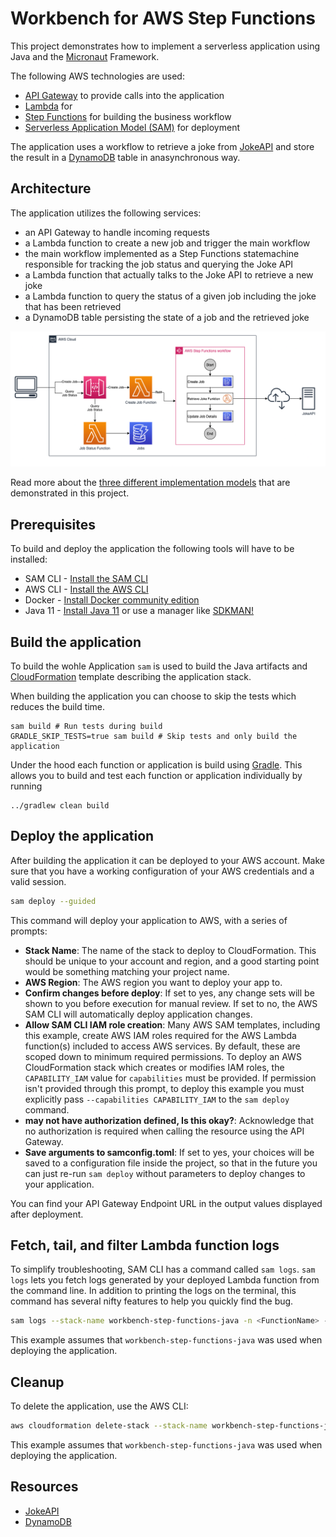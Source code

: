 # Workbench for AWS Step Functions

This project demonstrates how to implement a serverless application using Java and the [Micronaut](https://micronaut.io)
Framework.

The following AWS technologies are used:
* [API Gateway](https://aws.amazon.com/api-gateway/) to provide calls into the application
* [Lambda](https://aws.amazon.com/lambda/) for 
* [Step Functions](https://aws.amazon.com/step-functions/) for building the business workflow
* [Serverless Application Model (SAM)](https://aws.amazon.com/serverless/sam/) for deployment 

The application uses a workflow to retrieve a joke from [JokeAPI](https://jokeapi.dev/) and store the result in a
[DynamoDB](https://aws.amazon.com/dynamodb/) table in anasynchronous way.

## Architecture

The application utilizes the following services:
* an API Gateway to handle incoming requests
* a Lambda function to create a new job and trigger the main workflow
* the main workflow implemented as a Step Functions statemachine responsible for tracking the job status and querying
the Joke API
* a Lambda function that actually talks to the Joke API to retrieve a new joke
* a Lambda function to query the status of a given job including the joke that has been retrieved
* a DynamoDB table persisting the state of a job and the retrieved joke

![Architecture](resources/workbench-step-functions.png)

Read more about the [three different implementation models](docs/implementations.md) that are demonstrated in this project.

## Prerequisites

To build and deploy the application the following tools will have to be installed:

* SAM CLI - [Install the SAM CLI](https://docs.aws.amazon.com/serverless-application-model/latest/developerguide/serverless-sam-cli-install.html)
* AWS CLI - [Install the AWS CLI](https://docs.aws.amazon.com/cli/latest/userguide/cli-chap-install.html)
* Docker - [Install Docker community edition](https://hub.docker.com/search/?type=edition&offering=community)
* Java 11 - [Install Java 11](https://openjdk.java.net/install/) or use a manager like [SDKMAN!](https://sdkman.io/install) 

## Build the application

To build the wohle Application `sam` is used to build the Java artifacts and [CloudFormation](https://aws.amazon.com/cloudformation/)
template describing the application stack.

When building the application you can choose to skip the tests which reduces the build time.
```shell
sam build # Run tests during build
GRADLE_SKIP_TESTS=true sam build # Skip tests and only build the application      
```

Under the hood each function or application is build using [Gradle](https://gradle.org/). This allows you to build and
test each function or application individually by running

```shell
../gradlew clean build
```

## Deploy the application

After building the application it can be deployed to your AWS account. Make sure that you have a working configuration
of your AWS credentials and a valid session.

```bash
sam deploy --guided
```

This command will deploy your application to AWS, with a series of prompts:

* **Stack Name**: The name of the stack to deploy to CloudFormation. This should be unique to your account and region, and a good starting point would be something matching your project name.
* **AWS Region**: The AWS region you want to deploy your app to.
* **Confirm changes before deploy**: If set to yes, any change sets will be shown to you before execution for manual review. If set to no, the AWS SAM CLI will automatically deploy application changes.
* **Allow SAM CLI IAM role creation**: Many AWS SAM templates, including this example, create AWS IAM roles required for the AWS Lambda function(s) included to access AWS services. By default, these are scoped down to minimum required permissions. To deploy an AWS CloudFormation stack which creates or modifies IAM roles, the `CAPABILITY_IAM` value for `capabilities` must be provided. If permission isn't provided through this prompt, to deploy this example you must explicitly pass `--capabilities CAPABILITY_IAM` to the `sam deploy` command.
* **<Resource> may not have authorization defined, Is this okay?**: Acknowledge that no authorization is required when calling the resource using the API Gateway.
* **Save arguments to samconfig.toml**: If set to yes, your choices will be saved to a configuration file inside the project, so that in the future you can just re-run `sam deploy` without parameters to deploy changes to your application.

You can find your API Gateway Endpoint URL in the output values displayed after deployment.

## Fetch, tail, and filter Lambda function logs

To simplify troubleshooting, SAM CLI has a command called `sam logs`. `sam logs` lets you fetch logs generated by your deployed Lambda function from the command line. In addition to printing the logs on the terminal, this command has several nifty features to help you quickly find the bug.

```bash
sam logs --stack-name workbench-step-functions-java -n <FunctionName> --tail
```

This example assumes that `workbench-step-functions-java` was used when deploying the application.

## Cleanup

To delete the application, use the AWS CLI:

```bash
aws cloudformation delete-stack --stack-name workbench-step-functions-java
```

This example assumes that `workbench-step-functions-java` was used when deploying the application.

## Resources

* [JokeAPI](https://jokeapi.dev/)
* [DynamoDB](https://aws.amazon.com/dynamodb/)
